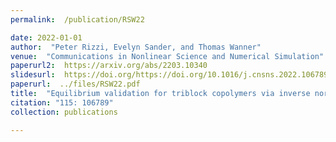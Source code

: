 ```yaml
---
permalink:  /publication/RSW22

date: 2022-01-01
author:  "Peter Rizzi, Evelyn Sander, and Thomas Wanner"
venue:  "Communications in Nonlinear Science and Numerical Simulation"
paperurl2:  https://arxiv.org/abs/2203.10340
slidesurl:  https://doi.org/https://doi.org/10.1016/j.cnsns.2022.106789
paperurl:  ../files/RSW22.pdf
title:  "Equilibrium validation for triblock copolymers via inverse norm bounds for fourth-order elliptic operators"
citation: "115: 106789"
collection: publications

---
```

